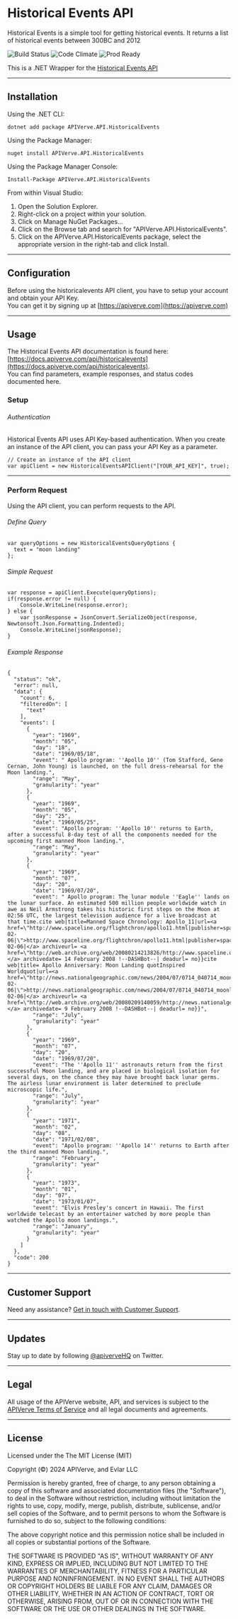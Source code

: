 Historical Events API
============

Historical Events is a simple tool for getting historical events. It returns a list of historical events between 300BC and 2012

![Build Status](https://img.shields.io/badge/build-passing-green)
![Code Climate](https://img.shields.io/badge/maintainability-B-purple)
![Prod Ready](https://img.shields.io/badge/production-ready-blue)

This is a .NET Wrapper for the [Historical Events API](https://apiverve.com/marketplace/api/historicalevents)

---

## Installation

Using the .NET CLI:
```
dotnet add package APIVerve.API.HistoricalEvents
```

Using the Package Manager:
```
nuget install APIVerve.API.HistoricalEvents
```

Using the Package Manager Console:
```
Install-Package APIVerve.API.HistoricalEvents
```

From within Visual Studio:

1. Open the Solution Explorer.
2. Right-click on a project within your solution.
3. Click on Manage NuGet Packages...
4. Click on the Browse tab and search for "APIVerve.API.HistoricalEvents".
5. Click on the APIVerve.API.HistoricalEvents package, select the appropriate version in the right-tab and click Install.


---

## Configuration

Before using the historicalevents API client, you have to setup your account and obtain your API Key.  
You can get it by signing up at [https://apiverve.com](https://apiverve.com)

---

## Usage

The Historical Events API documentation is found here: [https://docs.apiverve.com/api/historicalevents](https://docs.apiverve.com/api/historicalevents).  
You can find parameters, example responses, and status codes documented here.

### Setup

###### Authentication
Historical Events API uses API Key-based authentication. When you create an instance of the API client, you can pass your API Key as a parameter.

```
// Create an instance of the API client
var apiClient = new HistoricalEventsAPIClient("[YOUR_API_KEY]", true);
```

---


### Perform Request
Using the API client, you can perform requests to the API.

###### Define Query

```
var queryOptions = new HistoricalEventsQueryOptions {
  text = "moon landing"
};
```

###### Simple Request

```
var response = apiClient.Execute(queryOptions);
if(response.error != null) {
	Console.WriteLine(response.error);
} else {
    var jsonResponse = JsonConvert.SerializeObject(response, Newtonsoft.Json.Formatting.Indented);
    Console.WriteLine(jsonResponse);
}
```

###### Example Response

```
{
  "status": "ok",
  "error": null,
  "data": {
    "count": 6,
    "filteredOn": [
      "text"
    ],
    "events": [
      {
        "year": "1969",
        "month": "05",
        "day": "18",
        "date": "1969/05/18",
        "event": " Apollo program: ''Apollo 10'' (Tom Stafford, Gene Cernan, John Young) is launched, on the full dress-rehearsal for the Moon landing.",
        "range": "May",
        "granularity": "year"
      },
      {
        "year": "1969",
        "month": "05",
        "day": "25",
        "date": "1969/05/25",
        "event": "Apollo program: ''Apollo 10'' returns to Earth, after a successful 8-day test of all the components needed for the upcoming first manned Moon landing.",
        "range": "May",
        "granularity": "year"
      },
      {
        "year": "1969",
        "month": "07",
        "day": "20",
        "date": "1969/07/20",
        "event": " Apollo program: The lunar module ''Eagle'' lands on the lunar surface. An estimated 500 million people worldwide watch in awe as Neil Armstrong takes his historic first steps on the Moon at 02:56 UTC, the largest television audience for a live broadcast at that time.cite web|title=Manned Space Chronology: Apollo_11|url=<a href=\"http://www.spaceline.org/flightchron/apollo11.html|publisher=spaceline.org|accessdate=2008-02-06|\">http://www.spaceline.org/flightchron/apollo11.html|publisher=spaceline.org|accessdate=2008-02-06|</a> archiveurl= <a href=\"http://web.archive.org/web/20080214213826/http://www.spaceline.org/flightchron/apollo11.html|\">http://web.archive.org/web/20080214213826/http://www.spaceline.org/flightchron/apollo11.html|</a> archivedate= 14 February 2008 !--DASHBot--| deadurl= no}}cite web|title= Apollo Anniversary: Moon Landing quotInspired Worldquot|url=<a href=\"http://news.nationalgeographic.com/news/2004/07/0714_040714_moonlanding.html|publisher=nationalgeographic.com|accessdate=2008-02-06|\">http://news.nationalgeographic.com/news/2004/07/0714_040714_moonlanding.html|publisher=nationalgeographic.com|accessdate=2008-02-06|</a> archiveurl= <a href=\"http://web.archive.org/web/20080209140059/http://news.nationalgeographic.com/news/2004/07/0714_040714_moonlanding.html|\">http://web.archive.org/web/20080209140059/http://news.nationalgeographic.com/news/2004/07/0714_040714_moonlanding.html|</a> archivedate= 9 February 2008 !--DASHBot--| deadurl= no}}",
        "range": "July",
        "granularity": "year"
      },
      {
        "year": "1969",
        "month": "07",
        "day": "20",
        "date": "1969/07/20",
        "event": "The ''Apollo 11'' astronauts return from the first successful Moon landing, and are placed in biological isolation for several days, on the chance they may have brought back lunar germs. The airless lunar environment is later determined to preclude microscopic life.",
        "range": "July",
        "granularity": "year"
      },
      {
        "year": "1971",
        "month": "02",
        "day": "08",
        "date": "1971/02/08",
        "event": "Apollo program: ''Apollo 14'' returns to Earth after the third manned Moon landing.",
        "range": "February",
        "granularity": "year"
      },
      {
        "year": "1973",
        "month": "01",
        "day": "07",
        "date": "1973/01/07",
        "event": "Elvis Presley's concert in Hawaii. The first worldwide telecast by an entertainer watched by more people than watched the Apollo moon landings.",
        "range": "January",
        "granularity": "year"
      }
    ]
  },
  "code": 200
}
```

---

## Customer Support

Need any assistance? [Get in touch with Customer Support](https://apiverve.com/contact).

---

## Updates
Stay up to date by following [@apiverveHQ](https://twitter.com/apiverveHQ) on Twitter.

---

## Legal

All usage of the APIVerve website, API, and services is subject to the [APIVerve Terms of Service](https://apiverve.com/terms) and all legal documents and agreements.

---

## License
Licensed under the The MIT License (MIT)

Copyright (&copy;) 2024 APIVerve, and Evlar LLC

Permission is hereby granted, free of charge, to any person obtaining a copy of this software and associated documentation files (the "Software"), to deal in the Software without restriction, including without limitation the rights to use, copy, modify, merge, publish, distribute, sublicense, and/or sell copies of the Software, and to permit persons to whom the Software is furnished to do so, subject to the following conditions:

The above copyright notice and this permission notice shall be included in all copies or substantial portions of the Software.

THE SOFTWARE IS PROVIDED "AS IS", WITHOUT WARRANTY OF ANY KIND, EXPRESS OR IMPLIED, INCLUDING BUT NOT LIMITED TO THE WARRANTIES OF MERCHANTABILITY, FITNESS FOR A PARTICULAR PURPOSE AND NONINFRINGEMENT. IN NO EVENT SHALL THE AUTHORS OR COPYRIGHT HOLDERS BE LIABLE FOR ANY CLAIM, DAMAGES OR OTHER LIABILITY, WHETHER IN AN ACTION OF CONTRACT, TORT OR OTHERWISE, ARISING FROM, OUT OF OR IN CONNECTION WITH THE SOFTWARE OR THE USE OR OTHER DEALINGS IN THE SOFTWARE.